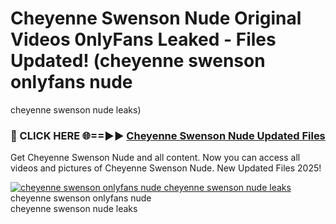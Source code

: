 # Cheyenne Swenson Nude Original Videos 0nlyFans Leaked - Files Updated! (cheyenne swenson onlyfans nude<br>
cheyenne swenson nude leaks)

<h3>🔴 CLICK HERE 🌐==►► <a href="https://tinyurl.com/2p9ay9w9" rel="nofollow">Cheyenne Swenson Nude Updated Files</a></h3>

Get Cheyenne Swenson Nude and all content. Now you can access all videos and pictures of Cheyenne Swenson Nude. New Updated Files 2025!

[![cheyenne swenson onlyfans nude<br>
cheyenne swenson nude leaks](https://i.imgur.com/KQgVmj3.gif)](https://tinyurl.com/2p9ay9w9)
cheyenne swenson onlyfans nude<br>
cheyenne swenson nude leaks